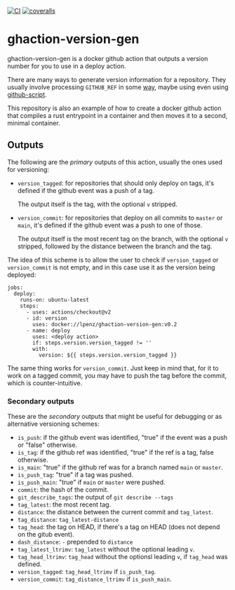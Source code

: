 [![CI](https://github.com/lpenz/ghaction-version-gen/actions/workflows/ci.yml/badge.svg)](https://github.com/lpenz/ghaction-version-gen/actions/workflows/ci.yml)
[![coveralls](https://coveralls.io/repos/github/lpenz/ghaction-version-gen/badge.svg?branch=main)](https://coveralls.io/github/lpenz/ghaction-version-gen?branch=main)

# ghaction-version-gen

ghaction-version-gen is a docker github action that outputs a version
number for you to use in a deploy action.

There are many ways to generate version information for a
repository. They usually involve processing `GITHUB_REF` in some
[way](https://stackoverflow.com/questions/58177786/get-the-current-pushed-tag-in-github-actions),
maybe using even using [github-script](https://github.com/actions/github-script).

This repository is also an example of how to create a docker github
action that compiles a rust entrypoint in a container and then moves
it to a second, minimal container.


## Outputs

The following are the *primary* outputs of this action, usually the
ones used for versioning:

- `version_tagged`: for repositories that should only deploy on tags,
  it's defined if the github event was a push of a tag.

  The output itself is the tag, with the optional `v` stripped.

- `version_commit`: for repositories that deploy on all commits to
  `master` or `main`, it's defined if the github event was a push to
  one of those.

  The output itself is the most recent tag on the branch, with the
  optional `v` stripped, followed by the distance between the branch
  and the tag.


The idea of this scheme is to allow the user to check if
`version_tagged` or `version_commit` is not empty, and in this case
use it as the version being deployed:

```{yml}
jobs:
  deploy:
    runs-on: ubuntu-latest
    steps:
      - uses: actions/checkout@v2
      - id: version
        uses: docker://lpenz/ghaction-version-gen:v0.2
      - name: deploy
        uses: <deploy action>
        if: steps.version.version_tagged != ''
        with:
          version: ${{ steps.version.version_tagged }}
```

The same thing works for `version_commit`. Just keep in mind that, for
it to work on a tagged commit, you may have to push the tag before the
commit, which is counter-intuitive.


### Secondary outputs

These are the *secondary* outputs that might be useful for debugging
or as alternative versioning schemes:

- `is_push`: if the github event was identified, "true" if the event
  was a push or "false" otherwise.
- `is_tag`: if the github ref was identified, "true" if the ref is a
  tag, false otherwise.
- `is_main`: "true" if the github ref was for a branch named `main` or
  `master`.
- `is_push_tag`: "true" if a tag was pushed.
- `is_push_main`: "true" if `main` or `master` were pushed.
- `commit`: the hash of the commit.
- `git_describe_tags`: the output of `git describe --tags`
- `tag_latest`: the most recent tag.
- `distance`: the distance between the current commit and `tag_latest`.
- `tag_distance`: `tag_latest-distance`
- `tag_head`: the tag on HEAD, if there's a tag on HEAD (does not
  depend on the gitub event).
- `dash_distance`: `-` prepended to `distance`
- `tag_latest_ltrimv`: `tag_latest` without the optional leading `v`.
- `tag_head_ltrimv`: `tag_head` without the optionsl leading `v`, if
  `tag_head` was defined.
- `version_tagged`: `tag_head_ltrimv` if `is_push_tag`.
- `version_commit`: `tag_distance_ltrimv` if `is_push_main`.
